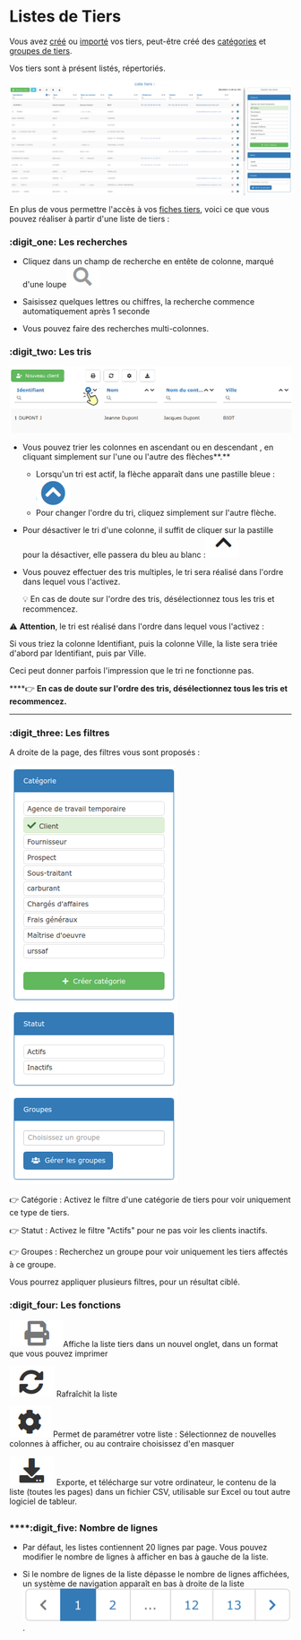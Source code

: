 # Listes de Tiers

Vous avez [créé](../les-clients/creer-un-client-ou-prospect.md) ou [importé](../importer.md) vos tiers, peut-être créé des [catégories](../categories-et-groupes-de-tiers.md#categories) et [groupes de tiers](../categories-et-groupes-de-tiers.md#groupes-de-tiers).

Vos tiers sont à présent listés, répertoriés.

![](../../../.gitbook/assets/screenshot-197-.png)



En plus de vous permettre l'accès à vos [fiches tiers](../les-clients/la-fiche-client-en-details.md), voici ce que vous pouvez réaliser à partir d'une liste de tiers :



### :digit_one: Les recherches

*   Cliquez dans un champ de recherche en entête de colonne, marqué d'une loupe![](../../../.gitbook/assets/screenshot-198-.png)


*   Saisissez quelques lettres ou chiffres, la recherche commence automatiquement après 1 seconde


* Vous pouvez faire des recherches multi-colonnes.



### :digit_two: **Les tris**

![](../../../.gitbook/assets/screenshot-200a-.png)

* Vous pouvez trier les colonnes en ascendant  ou en descendant , en cliquant simplement sur l'une ou l'autre des flèches**.**
  * Lorsqu'un tri est actif, la flèche apparaît dans une pastille bleue :![](../../../.gitbook/assets/screenshot-201-.png)
  *   Pour changer l'ordre du tri, cliquez simplement sur l'autre flèche.


*   Pour désactiver le tri d'une colonne, il suffit de cliquer sur la pastille pour la désactiver, elle passera du bleu au blanc :![](../../../.gitbook/assets/screenshot-202-.png)


*   Vous pouvez effectuer des tris multiples, le tri sera réalisé dans l'ordre dans lequel vous l'activez. 

    :bulb: En cas de doute sur l'ordre des tris, désélectionnez tous les tris et recommencez.

:warning: **Attention**, le tri est réalisé dans l'ordre dans lequel vous l'activez :

Si vous triez la colonne Identifiant, puis la colonne Ville, la liste sera triée d'abord par Identifiant, puis par Ville.

Ceci peut donner parfois l'impression que le tri ne fonctionne pas.

****:point_right: **En cas de doute sur l'ordre des tris, désélectionnez tous les tris et recommencez.**

****

### :digit_three: Les filtres

A droite de la page, des filtres vous sont proposés :

![](../../../.gitbook/assets/screenshot-209-.png)

:point_right: Catégorie : Activez le filtre d'une catégorie de tiers pour voir uniquement ce type de tiers.

:point_right: Statut : Activez le filtre "Actifs" pour ne pas voir les clients inactifs.

:point_right: Groupes : Recherchez un groupe pour voir uniquement les tiers affectés à ce groupe.

Vous pourrez appliquer plusieurs filtres, pour un résultat ciblé.



### :digit_four: **Les fonctions** 

![](../../../.gitbook/assets/screenshot-185a-.png)Affiche la liste tiers dans un nouvel onglet, dans un format que vous pouvez imprimer

 ![](../../../.gitbook/assets/screenshot-203-.png) Rafraîchit la liste

 ![](../../../.gitbook/assets/screenshot-204-.png)  Permet de paramétrer votre liste : Sélectionnez de nouvelles colonnes à afficher, ou au contraire choisissez d'en masquer

 ![](../../../.gitbook/assets/screenshot-205-.png) Exporte, et télécharge sur votre ordinateur, le contenu de la liste (toutes les pages) dans un fichier CSV, utilisable sur Excel ou tout autre logiciel de tableur.

##

### ****:digit_five: **Nombre de lignes**

*   Par défaut, les listes contiennent 20 lignes par page. Vous pouvez modifier le nombre de lignes à afficher en bas à gauche de la liste.


* Si le nombre de lignes de la liste dépasse le nombre de lignes affichées, un système de navigation apparaît en bas à droite de la liste![](../../../.gitbook/assets/screenshot-207-.png).
